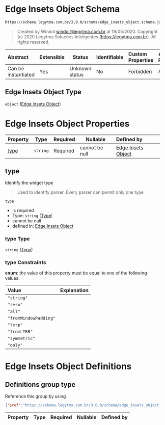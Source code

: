 # Edge Insets Object Schema

```txt
https://schema.legytma.com.br/3.0.0/schema/edge_insets_object.schema.json
```




> Created by Windol [windol@legytma.com.br](mailto:windol@legytma.com.br) at 19/05/2020.
> Copyright (c) 2020 Legytma Soluções Inteligentes (<https://legytma.com.br>). All rights reserved.
>

| Abstract            | Extensible | Status         | Identifiable | Custom Properties | Additional Properties | Access Restrictions | Defined In                                                                                        |
| :------------------ | ---------- | -------------- | ------------ | :---------------- | --------------------- | ------------------- | ------------------------------------------------------------------------------------------------- |
| Can be instantiated | Yes        | Unknown status | No           | Forbidden         | Allowed               | none                | [edge_insets_object.schema.json](../schema/edge_insets_object.schema.json) |

## Edge Insets Object Type

`object` ([Edge Insets Object](edge_insets_object.md))

# Edge Insets Object Properties

| Property      | Type     | Required | Nullable       | Defined by                                                                                                                                                    |
| :------------ | -------- | -------- | -------------- | :------------------------------------------------------------------------------------------------------------------------------------------------------------ |
| [type](#type) | `string` | Required | cannot be null | [Edge Insets Object](edge_insets_object-properties-type.md) |

## type

Identify the widget type


> Used to identify parser. Every parser can permit only one type
>

`type`

-   is required
-   Type: `string` ([Type](edge_insets_object-properties-type.md))
-   cannot be null
-   defined in: [Edge Insets Object](edge_insets_object-properties-type.md)

### type Type

`string` ([Type](edge_insets_object-properties-type.md))

### type Constraints

**enum**: the value of this property must be equal to one of the following values:

| Value                 | Explanation |
| :-------------------- | ----------- |
| `"string"`            |             |
| `"zero"`              |             |
| `"all"`               |             |
| `"fromWindowPadding"` |             |
| `"lerp"`              |             |
| `"fromLTRB"`          |             |
| `"symmetric"`         |             |
| `"only"`              |             |

# Edge Insets Object Definitions

## Definitions group type

Reference this group by using

```json
{"$ref":"https://schema.legytma.com.br/3.0.0/schema/edge_insets_object.schema.json#/definitions/type"}
```

| Property | Type | Required | Nullable | Defined by |
| :------- | ---- | -------- | -------- | :--------- |
